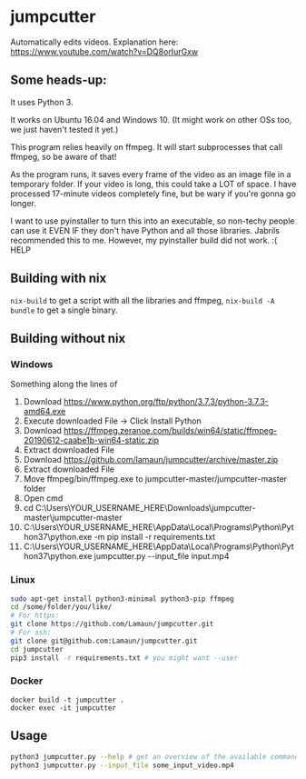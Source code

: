 # jumpcutter
Automatically edits videos. Explanation here: https://www.youtube.com/watch?v=DQ8orIurGxw

## Some heads-up:

It uses Python 3.

It works on Ubuntu 16.04 and Windows 10. (It might work on other OSs too, we just haven't tested it yet.)

This program relies heavily on ffmpeg. It will start subprocesses that call ffmpeg, so be aware of that!

As the program runs, it saves every frame of the video as an image file in a
temporary folder. If your video is long, this could take a LOT of space.
I have processed 17-minute videos completely fine, but be wary if you're gonna go longer.

I want to use pyinstaller to turn this into an executable, so non-techy people
can use it EVEN IF they don't have Python and all those libraries. Jabrils 
recommended this to me. However, my pyinstaller build did not work. :( HELP

## Building with nix
`nix-build` to get a script with all the libraries and ffmpeg, `nix-build -A bundle` to get a single binary.

## Building without nix
### Windows
Something along the lines of
1. Download https://www.python.org/ftp/python/3.7.3/python-3.7.3-amd64.exe
2. Execute downloaded File -> Click Install Python
3. Download https://ffmpeg.zeranoe.com/builds/win64/static/ffmpeg-20190612-caabe1b-win64-static.zip
4. Extract downloaded File
5. Download https://github.com/lamaun/jumpcutter/archive/master.zip
6. Extract downloaded File
7. Move ffmpeg/bin/ffmpeg.exe to jumpcutter-master/jumpcutter-master folder
8. Open cmd
9. cd C:\Users\YOUR_USERNAME_HERE\Downloads\jumpcutter-master\jumpcutter-master
10. C:\Users\YOUR_USERNAME_HERE\AppData\Local\Programs\Python\Python37\python.exe -m pip install -r requirements.txt
11. C:\Users\YOUR_USERNAME_HERE\AppData\Local\Programs\Python\Python37\python.exe jumpcutter.py --input_file input.mp4

### Linux
```BASH
sudo apt-get install python3-minimal python3-pip ffmpeg
cd /some/folder/you/like/
# For https:
git clone https://github.com/Lamaun/jumpcutter.git
# For ssh:
git clone git@github.com:Lamaun/jumpcutter.git
cd jumpcutter
pip3 install -r requirements.txt # you might want --user
```

### Docker
```
docker build -t jumpcutter .
docker exec -it jumpcutter
```

## Usage
```BASH
python3 jumpcutter.py --help # get an overview of the available commands
python3 jumpcutter.py --input_file some_input_video.mp4
```
